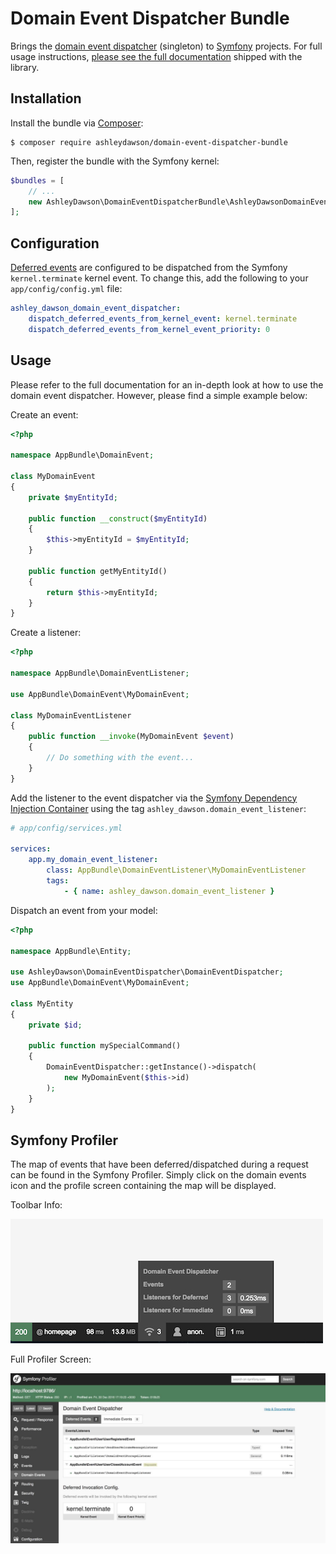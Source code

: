 Domain Event Dispatcher Bundle
==============================

Brings the [domain event dispatcher](https://github.com/AshleyDawson/DomainEventDispatcher) (singleton) to [Symfony](https://symfony.com/) projects.
For full usage instructions, [please see the full documentation](https://github.com/AshleyDawson/DomainEventDispatcher/blob/master/README.md) 
shipped with the library.

Installation
------------

Install the bundle via [Composer](https://getcomposer.org/):

```
$ composer require ashleydawson/domain-event-dispatcher-bundle
```

Then, register the bundle with the Symfony kernel:

```php
$bundles = [
    // ...
    new AshleyDawson\DomainEventDispatcherBundle\AshleyDawsonDomainEventDispatcherBundle(),
];
```

Configuration
-------------

[Deferred events](https://github.com/AshleyDawson/DomainEventDispatcher/blob/master/README.md#deferred-events) are 
configured to be dispatched from the Symfony `kernel.terminate` kernel event. To change this, add the following to 
your `app/config/config.yml` file:

```yml
ashley_dawson_domain_event_dispatcher:
    dispatch_deferred_events_from_kernel_event: kernel.terminate
    dispatch_deferred_events_from_kernel_event_priority: 0
```

Usage
-----

Please refer to the full documentation for an in-depth look at how to use the domain event dispatcher. However, please 
find a simple example below:

Create an event:

```php
<?php

namespace AppBundle\DomainEvent;

class MyDomainEvent
{
    private $myEntityId;
    
    public function __construct($myEntityId)
    {
        $this->myEntityId = $myEntityId;
    }
    
    public function getMyEntityId()
    {
        return $this->myEntityId;
    }
}
```

Create a listener:

```php
<?php

namespace AppBundle\DomainEventListener;

use AppBundle\DomainEvent\MyDomainEvent;

class MyDomainEventListener
{
    public function __invoke(MyDomainEvent $event)
    {
        // Do something with the event...
    }
}
```

Add the listener to the event dispatcher via the [Symfony Dependency Injection Container](https://symfony.com/doc/current/components/dependency_injection.html)
using the tag `ashley_dawson.domain_event_listener`:

```yml
# app/config/services.yml

services:
    app.my_domain_event_listener:
        class: AppBundle\DomainEventListener\MyDomainEventListener
        tags:
            - { name: ashley_dawson.domain_event_listener }
```

Dispatch an event from your model:

```php
<?php

namespace AppBundle\Entity;

use AshleyDawson\DomainEventDispatcher\DomainEventDispatcher;
use AppBundle\DomainEvent\MyDomainEvent;

class MyEntity
{
    private $id;
    
    public function mySpecialCommand()
    {
        DomainEventDispatcher::getInstance()->dispatch(
            new MyDomainEvent($this->id)
        );
    }
}
```

Symfony Profiler
----------------

The map of events that have been deferred/dispatched during a request can be found in the Symfony Profiler. Simply click
on the domain events icon and the profile screen containing the map will be displayed.

Toolbar Info:

![Toolbar](https://raw.githubusercontent.com/AshleyDawson/DomainEventDispatcherBundle/master/src/Resources/docs/img/domain-event-dispatcher-toolbar-info.jpg)

Full Profiler Screen:

![Profiler Screen](https://raw.githubusercontent.com/AshleyDawson/DomainEventDispatcherBundle/master/src/Resources/docs/img/domain-event-dispatcher-full.jpg)